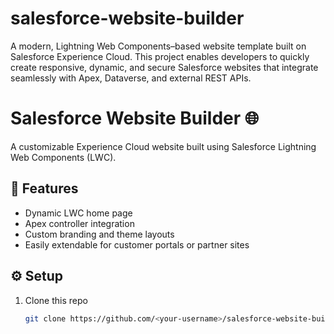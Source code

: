 # salesforce-website-builder
A modern, Lightning Web Components–based website template built on Salesforce Experience Cloud. This project enables developers to quickly create responsive, dynamic, and secure Salesforce websites that integrate seamlessly with Apex, Dataverse, and external REST APIs.
# Salesforce Website Builder 🌐

A customizable Experience Cloud website built using Salesforce Lightning Web Components (LWC).

## 🚀 Features
- Dynamic LWC home page
- Apex controller integration
- Custom branding and theme layouts
- Easily extendable for customer portals or partner sites

## ⚙️ Setup
1. Clone this repo  
   ```bash
   git clone https://github.com/<your-username>/salesforce-website-builder.git

